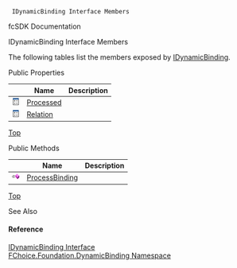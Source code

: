 ﻿     IDynamicBinding Interface Members                                                   

fcSDK Documentation

IDynamicBinding Interface Members

The following tables list the members exposed by [IDynamicBinding](fcSDK~FChoice.Foundation.DynamicBinding.IDynamicBinding.md).

Public Properties

|   | Name | Description |
| --- | --- | --- |
| ![ Property](dotnetimages/Property.png) | [Processed](fcSDK~FChoice.Foundation.DynamicBinding.IDynamicBinding~Processed.md) |   |
| ![ Property](dotnetimages/Property.png) | [Relation](fcSDK~FChoice.Foundation.DynamicBinding.IDynamicBinding~Relation.md) |   |

[Top](#top)

Public Methods

|   | Name | Description |
| --- | --- | --- |
| ![ Method](dotnetimages/Method.png) | [ProcessBinding](fcSDK~FChoice.Foundation.DynamicBinding.IDynamicBinding~ProcessBinding.md) |   |

[Top](#top)

See Also

#### Reference

[IDynamicBinding Interface](fcSDK~FChoice.Foundation.DynamicBinding.IDynamicBinding.md)  
[FChoice.Foundation.DynamicBinding Namespace](fcSDK~FChoice.Foundation.DynamicBinding_namespace.md)